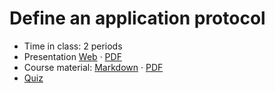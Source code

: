 # Define an application protocol

- Time in class: 2 periods
- Presentation
  [Web](https://heig-vd-dai-course.github.io/heig-vd-dai-course/11-define-an-application-protocol/)
  ·
  [PDF](https://heig-vd-dai-course.github.io/heig-vd-dai-course/11-define-an-application-protocol/11-define-an-application-protocol-presentation.pdf)
- Course material: [Markdown](./COURSE_MATERIAL.md) ·
  [PDF](https://heig-vd-dai-course.github.io/heig-vd-dai-course/11-define-an-application-protocol/11-define-an-application-protocol-course-material.pdf)
- [Quiz](https://quiz.beescreens.ch/quiz?url=https://raw.githubusercontent.com/heig-vd-dai-course/heig-vd-dai-course/main/11-define-an-application-protocol/quiz.yaml)
